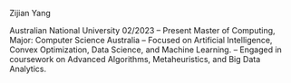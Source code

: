 Zijian Yang

Australian National University 02/2023 – Present
Master of Computing, Major: Computer Science Australia
– Focused on Artificial Intelligence, Convex Optimization, Data Science, and Machine Learning.
– Engaged in coursework on Advanced Algorithms, Metaheuristics, and Big Data Analytics.

